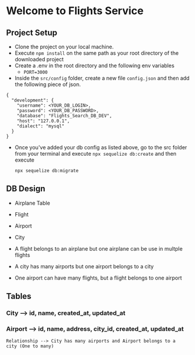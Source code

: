 # Welcome to Flights Service

## Project Setup

- Clone the project on your local machine.
- Execute `npm install` on the same path as your root directory of the
  downloaded project
- Create a .env in the root directory and the following env variables
  - `PORT=3000`
- Inside the `src/config` folder, create a new file `config.json` and then
  add the following piece of json.

```
{
  "development": {
    "username": <YOUR_DB_LOGIN>,
    "password": <YOUR_DB_PASSWORD>,
    "database": "Flights_Search_DB_DEV",
    "host": "127.0.0.1",
    "dialect": "mysql"
  }
}

```

- Once you've added your db config as listed above, go to the src folder
  from your terminal and execute `npx sequelize db:create` and then execute

  `npx sequelize db:migrate`

## DB Design

- Airplane Table
- Flight
- Airport
- City

- A flight belongs to an airplane but one airplane can be use in multple flights
- A city has many airports but one airport belongs to a city
- One airport can have many flights, but a flight belongs to one airport

## Tables

### City --> id, name, created_at, updated_at

### Airport --> id, name, address, city_id, created_at, updated_at

    Relationship --> City has many airports and Airport belongs to a
    city (One to many)
